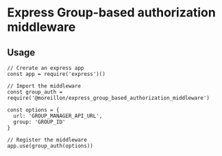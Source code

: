 # Express Group-based authorization middleware


## Usage

```
// Crerate an express app
const app = require('express')()

// Import the middleware
const group_auth = require('@moreillon/express_group_based_authorization_middleware')

const options = {
  url: 'GROUP_MANAGER_API_URL',
  group: 'GROUP_ID'
}

// Register the middleware
app.use(group_auth(options))
```

